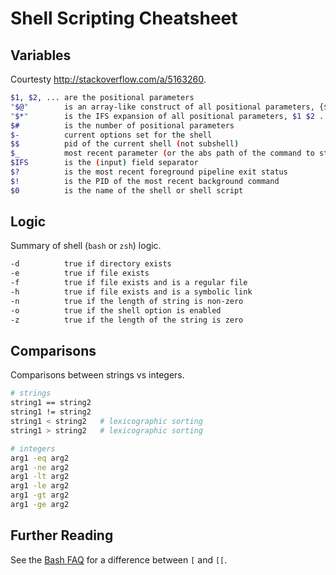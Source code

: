 # Shell Scripting Cheatsheet

## Variables

Courtesty http://stackoverflow.com/a/5163260.

```sh
$1, $2, ...	are the positional parameters
"$@" 		is an array-like construct of all positional parameters, {$1, $2, ...}
"$*" 		is the IFS expansion of all positional parameters, $1 $2 ...
$# 			is the number of positional parameters
$- 			current options set for the shell
$$ 			pid of the current shell (not subshell)
$_ 			most recent parameter (or the abs path of the command to start the current shell immediately after startup)
$IFS 		is the (input) field separator
$? 			is the most recent foreground pipeline exit status
$! 			is the PID of the most recent background command
$0 			is the name of the shell or shell script
```

## Logic

Summary of shell (`bash` or `zsh`) logic.

```sh
-d      	true if directory exists
-e          true if file exists
-f          true if file exists and is a regular file
-h          true if file exists and is a symbolic link
-n          true if the length of string is non-zero
-o          true if the shell option is enabled
-z			true if the length of the string is zero
```

## Comparisons

Comparisons between strings vs integers.

```sh
# strings
string1 == string2
string1 != string2
string1 < string2   # lexicographic sorting
string1 > string2   # lexicographic sorting

# integers
arg1 -eq arg2
arg1 -ne arg2
arg1 -lt arg2
arg1 -le arg2
arg1 -gt arg2
arg1 -ge arg2
```

## Further Reading
See the [Bash FAQ](http://mywiki.wooledge.org/BashFAQ/031) for a difference between `[` and `[[`.

